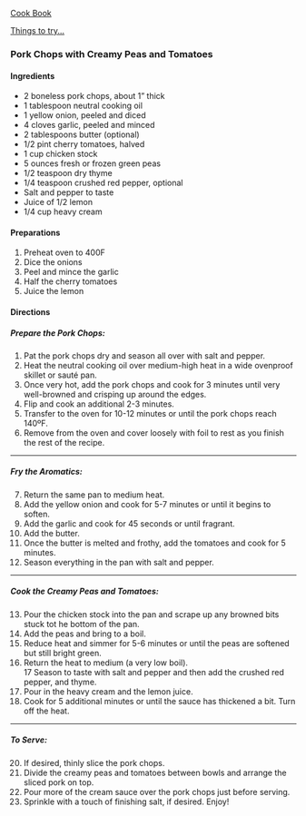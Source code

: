 [Cook Book](https://github.com/vmsmith/CookBook/blob/master/README.md)

[Things to try...](https://github.com/vmsmith/CookBook/blob/master/dishes_to_try.md)  

### Pork Chops with Creamy Peas and Tomatoes

#### Ingredients  

* 2 boneless pork chops, about 1” thick
* 1 tablespoon neutral cooking oil
* 1 yellow onion, peeled and diced
* 4 cloves garlic, peeled and minced
* 2 tablespoons butter (optional)
* 1/2 pint cherry tomatoes, halved  
* 1 cup chicken stock
* 5 ounces fresh or frozen green peas
* 1/2 teaspoon dry thyme
* 1/4 teaspoon crushed red pepper, optional
* Salt and pepper to taste
* Juice of 1/2 lemon
* 1/4 cup heavy cream

#### Preparations   

1. Preheat oven to 400F  
2. Dice the onions  
3. Peel and mince the garlic  
4. Half the cherry tomatoes  
5. Juice the lemon  

#### Directions  

##### Prepare the Pork Chops:  

1. Pat the pork chops dry and season all over with salt and pepper. 
2. Heat the neutral cooking oil over medium-high heat in a wide ovenproof skillet or sauté pan.  
3. Once very hot, add the pork chops and cook for 3 minutes until very well-browned and crisping up around the edges.  
4. Flip and cook an additional 2-3 minutes.  
5. Transfer to the oven for 10-12 minutes or until the pork chops reach 140ºF.  
6. Remove from the oven and cover loosely with foil to rest as you finish the rest of the recipe.

-----

##### Fry the Aromatics:

7. Return the same pan to medium heat.  
8. Add the yellow onion and cook for 5-7 minutes or until it begins to soften. 
9. Add the garlic and cook for 45 seconds or until fragrant.  
10. Add the butter.  
11. Once the butter is melted and frothy, add the tomatoes and cook for 5 minutes.  
12. Season everything in the pan with salt and pepper.

-----  

##### Cook the Creamy Peas and Tomatoes:

13. Pour the chicken stock into the pan and scrape up any browned bits stuck tot he bottom of the pan. 
14. Add the peas and bring to a boil.  
15. Reduce heat and simmer for 5-6 minutes or until the peas are softened but still bright green.  
16. Return the heat to medium (a very low boil).  
17 Season to taste with salt and pepper and then add the crushed red pepper, and thyme.  
18. Pour in the heavy cream and the lemon juice.  
19. Cook for 5 additional minutes or until the sauce has thickened a bit. Turn off the heat.  

-----  

##### To Serve:

20. If desired, thinly slice the pork chops.  
21. Divide the creamy peas and tomatoes between bowls and arrange the sliced pork on top.  
22. Pour more of the cream sauce over the pork chops just before serving.  
23. Sprinkle with a touch of finishing salt, if desired. Enjoy!
